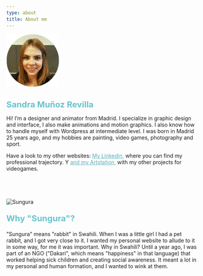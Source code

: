 ```yaml
---
type: about
title: About me
---
```


<div style="align: center; margin-bottom:4%;">
<img src="/images/yo.png" alt="Sandra" >
</div>

<h1 style="font-weight: medium; font-size: 22px; color: rgb(104, 195, 206);">
Sandra Muñoz Revilla
</h1>

Hi! I’m a designer and animator from Madrid. I specialize in graphic design and interface, I also make animations and motion graphics. I also know how to handle myself with Wordpress at intermediate level. I was born in Madrid 25 years ago, and my hobbies are painting, video games, photography and sport.

Have a look to my other websites: <a style="color: rgb(92, 174, 184); font-weight: medium" href="www.linkedin.com/in/sandra-munoz-revilla"> My Linkedin,</a> where you can find my professional trajectory. Y <a style="color: rgb(92, 174, 184); font-weight: medium" href="https://www.artstation.com/sungura"> and my Artstation,</a> with my other projects for videogames.




<div style="align: center; margin-bottom:4%; margin-top:14%;">
<img src="/images/sungura.gif" alt="Sungura" >
</div>

<p style="font-weight: bold; font-size: 22px; color: rgb(104, 195, 206); margin-bottom: 4%">
Why "Sungura"?
</p>

"Sungura" means "rabbit" in Swahili. When I was a little girl I had a pet rabbit, and I got very close to it. I wanted my personal website to allude to it in some way, for me it was important. Why in Swahili? Until a year ago, I was part of an NGO ("Dakari", which means "happiness" in that language) that worked helping sick children and creating social awareness. It meant a lot in my personal and human formation, and I wanted to wink at them.

